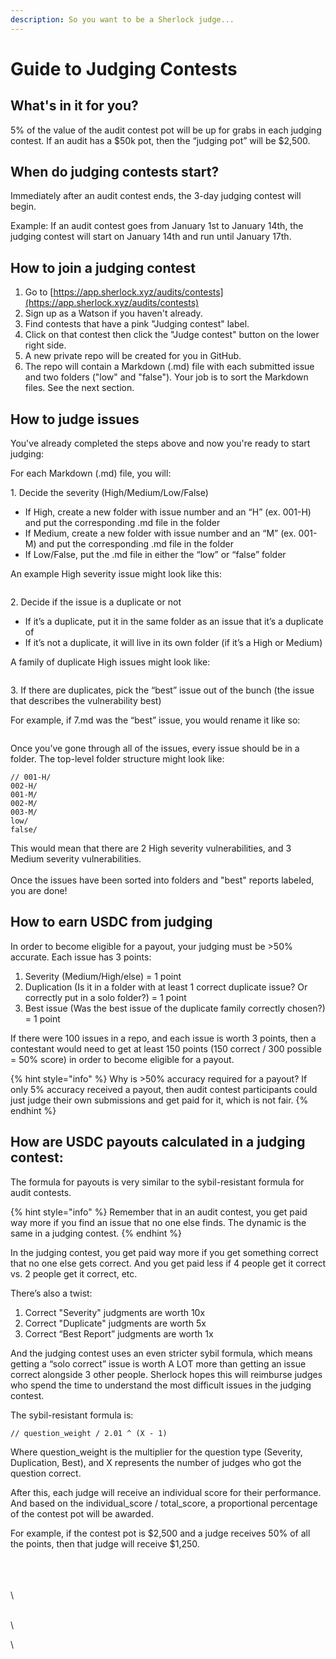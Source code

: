 ```yaml
---
description: So you want to be a Sherlock judge...
---
```


# Guide to Judging Contests

## What's in it for you?

5% of the value of the audit contest pot will be up for grabs in each judging contest. If an audit has a $50k pot, then the “judging pot” will be $2,500.&#x20;

## When do judging contests start?

Immediately after an audit contest ends, the 3-day judging contest will begin.&#x20;

Example: If an audit contest goes from January 1st to January 14th, the judging contest will start on January 14th and run until January 17th.

## How to join a judging contest

1. Go to [https://app.sherlock.xyz/audits/contests](https://app.sherlock.xyz/audits/contests)
2. Sign up as a Watson if you haven't already.&#x20;
3. Find contests that have a pink "Judging contest" label.&#x20;
4. Click on that contest then click the "Judge contest" button on the lower right side.&#x20;
5. A new private repo will be created for you in GitHub.
6. The repo will contain a Markdown (.md) file with each submitted issue and two folders ("low" and "false"). Your job is to sort the Markdown files. See the next section.&#x20;

## How to judge issues

You've already completed the steps above and now you're ready to start judging:

For each Markdown (.md) file, you will:

1\. Decide the severity (High/Medium/Low/False)

* If High, create a new folder with issue number and an “H” (ex. 001-H) and put the corresponding .md file in the folder
* If Medium, create a new folder with issue number and an “M” (ex. 001-M) and put the corresponding .md file in the folder
* If Low/False, put the .md file in either the “low” or “false” folder

An example High severity issue might look like this:

<figure><img src="https://lh6.googleusercontent.com/wEM_XPnGmxNr6Ya8oTPWnCEX-U6hol0Qw6chciY64zozIP7yYzOuKzd7K5tGYjWmZo_ZW71OvnyunUH_DDiQCGC1ENYwxCQUGhUdP9-u0vAXYxM2b_YBvv0jCJoxHucQcps7JHADRi-1XMpY2tV0yVo6HdUtIDCX91YTUIoVaG2eSHNguuleHulUXwCuDw" alt=""><figcaption></figcaption></figure>

2\. Decide if the issue is a duplicate or not

* If it’s a duplicate, put it in the same folder as an issue that it’s a duplicate of
* If it’s not a duplicate, it will live in its own folder (if it’s a High or Medium)

A family of duplicate High issues might look like:

<figure><img src="https://lh6.googleusercontent.com/lummNF4RuBUR4F5GYyQn-IGIoDcfDkcIidFMvOdS0PIofIPlKhSdMu1CyiwLRfv2DyzipbjjkNvArhKotI9SIoXsBz5v7zLLboiKhhg1wKUg6JWD6EkJQI_EW8dY9PKU6TLaW7QMZ4Bfz2rZD4sCWVd6Upt7FAcqHwq6OV1kGj4DC04ThDCT9flV6lKcvg" alt=""><figcaption></figcaption></figure>

3\. If there are duplicates, pick the “best” issue out of the bunch (the issue that describes the vulnerability best)

For example, if 7.md was the “best” issue, you would rename it like so:

<figure><img src="https://lh3.googleusercontent.com/FT8dpErW4Y9eCrRa-x3BxhETjlKTTB4WuFXD5XT5rRDUtTOAwjaxVp5AGxwnlzLIYTXDh8LLAvJGUURSMkThhjvdVw8EHiudwh2PxG-zbBJw1G00mbaW_5vddzT6Zw-BeXkuUvLTMldoo4fWfW4HjTs0qhw_qvpcCwwcwrV4iJQi8HmkZmjBCy0XEDZrOg" alt=""><figcaption></figcaption></figure>

Once you’ve gone through all of the issues, every issue should be in a folder. The top-level folder structure might look like:

```
// 001-H/
002-H/
001-M/
002-M/
003-M/
low/
false/
```

This would mean that there are 2 High severity vulnerabilities, and 3 Medium severity vulnerabilities.\
\
Once the issues have been sorted into folders and "best" reports labeled, you are done!

## How to earn USDC from judging

In order to become eligible for a payout, your judging must be >50% accurate. Each issue has 3 points:

1. Severity (Medium/High/else) = 1 point
2. Duplication (Is it in a folder with at least 1 correct duplicate issue? Or correctly put in a solo folder?) = 1 point
3. Best issue (Was the best issue of the duplicate family correctly chosen?) = 1 point

If there were 100 issues in a repo, and each issue is worth 3 points, then a contestant would need to get at least 150 points (150 correct / 300 possible = 50% score) in order to become eligible for a payout.

{% hint style="info" %}
Why is >50% accuracy required for a payout? If only 5% accuracy received a payout, then audit contest participants could just judge their own submissions and get paid for it, which is not fair.&#x20;
{% endhint %}

## How are USDC payouts calculated in a judging contest:

The formula for payouts is very similar to the sybil-resistant formula for audit contests.&#x20;

{% hint style="info" %}
Remember that in an audit contest, you get paid way more if you find an issue that no one else finds. The dynamic is the same in a judging contest.&#x20;
{% endhint %}

In the judging contest, you get paid way more if you get something correct that no one else gets correct. And you get paid less if 4 people get it correct vs. 2 people get it correct, etc.&#x20;

There’s also a twist:

1. Correct "Severity" judgments are worth 10x
2. Correct "Duplicate" judgments are worth 5x
3. Correct “Best Report” judgments are worth 1x

And the judging contest uses an even stricter sybil formula, which means getting a “solo correct” issue is worth A LOT more than getting an issue correct alongside 3 other people. Sherlock hopes this will reimburse judges who spend the time to understand the most difficult issues in the judging contest.&#x20;

The sybil-resistant formula is:

```
// question_weight / 2.01 ^ (X - 1)
```

Where question\_weight is the multiplier for the question type (Severity, Duplication, Best), and X represents the number of judges who got the question correct.&#x20;

After this, each judge will receive an individual score for their performance. And based on the individual\_score / total\_score, a proportional percentage of the contest pot will be awarded.

For example, if the contest pot is $2,500 and a judge receives 50% of all the points, then that judge will receive $1,250.&#x20;

\
\
\
\










\
\


\


